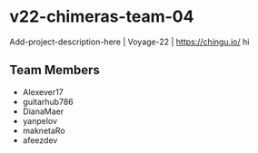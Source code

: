 # v22-chimeras-team-04
Add-project-description-here | Voyage-22 | https://chingu.io/
hi

<!-- Team members -->
## Team Members
* Alexever17
* guitarhub786
* DianaMaer
* yanpelov
* maknetaRo
* afeezdev


